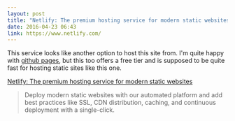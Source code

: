 ```yaml
---
layout: post
title: "Netlify: The premium hosting service for modern static websites"
date: 2016-04-23 06:43
link: https://www.netlify.com/
---
```


This service looks like another option to host this site from. I'm quite happy with [github pages](http://pages.github.com), but this too offers a free tier and is supposed to be quite fast for hosting static sites like this one. 

 [Netlify: The premium hosting service for modern static websites](https://www.netlify.com/)


> Deploy modern static websites with our automated platform and add best practices like SSL, CDN distribution, caching, and continuous deployment with a single-click.

